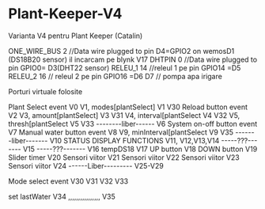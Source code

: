 # Plant-Keeper-V4
Varianta V4 pentru Plant Keeper (Catalin)

ONE_WIRE_BUS 2    //Data wire plugged to pin D4=GPIO2 on wemosD1 (DS18B20 sensor) il incarcam pe blynk V17
DHTPIN 0     //Data wire plugged to pin GPIO0= D3(DHT22 sensor)
RELEU_1 14  //releul 1 pe pin GPIO14 =D5
RELEU_2 16 // releul 2 pe pin GPIO16 =D6
D7  // pompa apa irigare


Porturi virtuale folosite

Plant Select event           V0
V1, modes[plantSelect]       V1 V30
Reload button event          V2
V3, amount[plantSelect]      V3 V31
V4, interval[plantSelect     V4 V32
V5, thresh[plantSelect       V5 V33
--------liber------          V6
System on-off button event   V7
Manual water button event    V8
V9, minInterval[plantSelect  V9 V35
-------liber-------          V10
STATUS DISPLAY FUNCTIONS     V11, V12,V13,V14
-----???-------              V15
-----???-------              V16
tempDS18                     V17
UP button                    V18
DOWN button                  V19
Slider timer                 V20
Sensori viitor               V21
Sensori viitor               V22
Sensori viitor               V23
Sensori viitor               V24
------Liber---------         V25-V29

Mode select event            V30
                             V31
			     V32
			     V33

set lastWater                V34
,,,,,,,,,,,,,,,,             V35